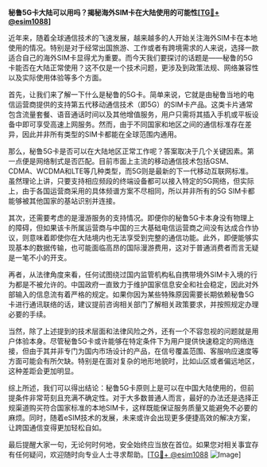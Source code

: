 **秘鲁5G卡大陆可以用吗？揭秘海外SIM卡在大陆使用的可能性[[TG💪+ @esim1088](https://t.me/s/esim1088)]**

近年来，随着全球通信技术的飞速发展，越来越多的人开始关注海外SIM卡在本地使用的情况。特别是对于经常出国旅游、工作或者有跨境需求的人来说，选择一款适合自己的海外SIM卡显得尤为重要。而今天我们要探讨的话题是——秘鲁的5G卡能否在大陆正常使用？这不仅是一个技术问题，更涉及到政策法规、网络兼容性以及实际使用体验等多个方面。

首先，让我们来了解一下什么是秘鲁的5G卡。简单来说，它就是由秘鲁当地的电信运营商提供的支持第五代移动通信技术（即5G）的SIM卡产品。这类卡片通常包含流量套餐、语音通话时间以及其他增值服务，用户只需将其插入手机或平板设备中即可享受高速上网服务。然而，由于不同国家和地区之间的通信标准存在差异，因此并非所有类型的SIM卡都能在全球范围内通用。

那么，秘鲁5G卡是否可以在大陆地区正常工作呢？答案取决于几个关键因素。第一点便是网络制式是否匹配。目前市面上主流的移动通信技术包括GSM、CDMA、WCDMA和LTE等几种类型，而5G则是最新的下一代移动互联网标准。虽然理论上讲，只要支持相应频段的终端设备都可以接入特定的5G网络，但实际上，由于各国运营商采用的具体频谱方案不尽相同，所以并非所有的5G SIM卡都能够被其他国家的基站识别并连接。

其次，还需要考虑的是漫游服务的支持情况。即便你的秘鲁5G卡本身没有物理上的障碍，但如果该卡所属运营商与中国的三大基础电信运营商之间没有达成合作协议，则意味着即使你在大陆境内也无法享受到完整的通信功能。此外，即便能够实现基本的数据传输，也可能面临高昂的国际漫游费用，这对于普通消费者而言无疑是一笔不小的开支。

再者，从法律角度来看，任何试图绕过国内监管机构私自携带境外SIM卡入境的行为都是不被允许的。中国政府一直致力于维护国家信息安全和社会稳定，因此对外部输入的信息流有着严格的规定。如果你因为某些特殊原因需要长期依赖秘鲁5G卡进行通讯联络的话，建议提前咨询相关部门了解相关政策要求，并按照规定办理必要的手续。

当然，除了上述提到的技术层面和法律风险之外，还有一个不容忽视的问题就是用户体验本身。尽管秘鲁5G卡或许能够在特定条件下为用户提供快速稳定的网络连接，但由于其并非专门为国内市场设计的产品，在信号覆盖范围、客服响应速度等方面可能会有所欠缺。特别是在面对复杂的地形地貌时，比如山区或者偏远地区，这种差距会更加明显。

综上所述，我们可以得出结论：秘鲁5G卡原则上是可以在中国大陆使用的，但前提条件非常苛刻且充满不确定性。对于大多数普通人而言，最好的办法还是选择正规渠道购买符合国家标准的本地SIM卡，这样既能保证服务质量又能避免不必要的麻烦。同时，随着eSIM技术的发展，未来或许会出现更多便捷高效的解决方案，让跨国通信变得更加轻松自如。

最后提醒大家一句，无论何时何地，安全始终应当放在首位。如果您对相关事宜存有任何疑问，欢迎随时向专业人士寻求帮助。[[TG💪+ @esim1088](https://t.me/s/esim1088) ![Image](https://i.postimg.cc/4NQfJmqS/Snipaste-2025-05-13-00-14-12.png)]